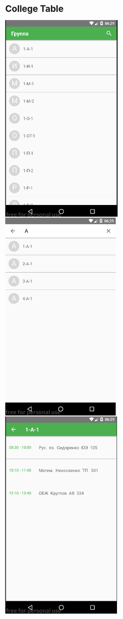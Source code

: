# College Table

![](https://github.com/AlexeyArno/college-table/blob/master/doc/2018-03-31_06-28-08.png)
![](https://github.com/AlexeyArno/college-table/blob/master/doc/2018-03-31_06-28-48.png)
![](https://github.com/AlexeyArno/college-table/blob/master/doc/2018-03-31_06-29-04.png)
